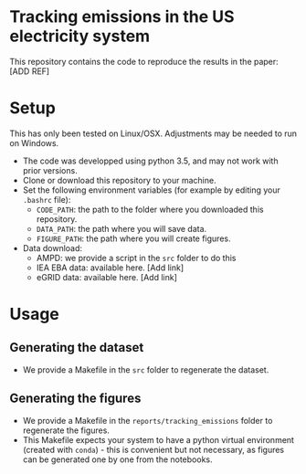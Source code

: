 # Tracking emissions in the US electricity system
This repository contains the code to reproduce the results in the paper: [ADD REF]

# Setup
This has only been tested on Linux/OSX. Adjustments may be needed to run on Windows.
* The code was developped using python 3.5, and may not work with prior versions.
* Clone or download this repository to your machine.
* Set the following environment variables (for example by editing your `.bashrc` file):
    * `CODE_PATH`: the path to the folder where you downloaded this repository.
    * `DATA_PATH`: the path where you will save data.
    * `FIGURE_PATH`: the path where you will create figures.
* Data download:
    * AMPD: we provide a script in the `src` folder to do this
    * IEA EBA data: available here. [Add link]
    * eGRID data: available here. [Add link]

# Usage
## Generating the dataset
* We provide a Makefile in the `src` folder to regenerate the dataset.

## Generating the figures
* We provide a Makefile in the `reports/tracking_emissions` folder to regenerate the figures.
* This Makefile expects your system to have a python virtual environment (created with `conda`) - this is convenient but not necessary, as figures can be generated one by one from the notebooks.
